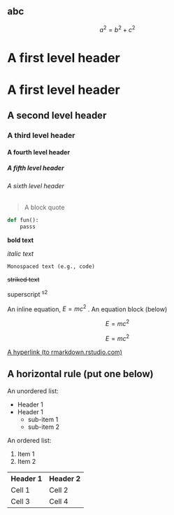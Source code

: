 ## abc ##
$$
a^2 = b^2 + c^2
$$


# A first level header
# A first level header
## A second level header
### A third level header
#### A fourth level header
##### A fifth level header
###### A sixth level header

> A block quote

``` python
def fun():
    passs
```

**bold text**

*italic text*

``Monospaced text (e.g., code)``

~~striked text~~

superscript <sup>s2</sup>

An inline equation,  $E=mc^2$ . An equation block (below) 

$$ E=mc^2 $$

$$ E=mc^2 $$

[A hyperlink (to rmarkdown.rstudio.com)](http://rmarkdown.rstudio.com/)

A horizontal rule (put one below)
---

An unordered list:

   - Header 1
   - Header 1
     - sub-item 1
     - sub-item 2

An ordered list:

1. Item 1
2. Item 2

<table>
    <tr>
        <th>Header 1 </th>
        <th>Header 2 </th>
    </tr>
    <tr>
        <td>Cell 1</td>
        <td>Cell 2</td>
    </tr>
    <tr>
        <td>Cell 3</td>
        <td>Cell 4</td>
    </tr>
</table>
